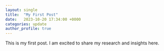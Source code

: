 ```yaml
---
layout: single
title:  "My First Post"
date:   2023-10-20 17:34:00 +0000
categories: update
author_profile: true
---
```


This is my first post. I am excited to share my research and insights here.
